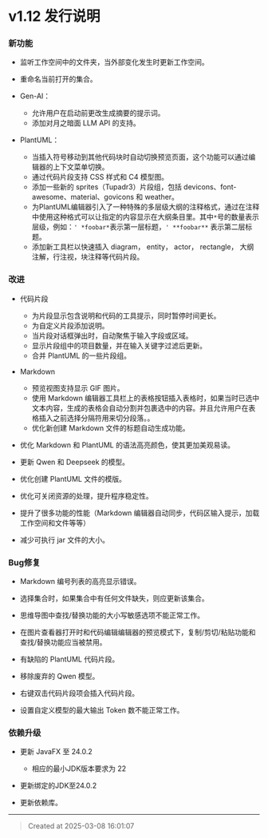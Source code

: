 # v1.12 发行说明

### 新功能

* 监听工作空间中的文件夹，当外部变化发生时更新工作空间。

* 重命名当前打开的集合。 

* Gen-AI：
	* 允许用户在启动前更改生成摘要的提示词。
	* 添加对月之暗面 LLM API 的支持。

* PlantUML： 
	* 当插入符号移动到其他代码块时自动切换预览页面，这个功能可以通过编辑器的上下文菜单切换。
	* 通过代码片段支持 CSS 样式和 C4 模型图。
	* 添加一些新的 sprites（Tupadr3）片段组，包括 devicons、font-awesome、material、govicons 和 weather。
	* 为PlantUML编辑器引入了一种特殊的多层级大纲的注释格式，通过在注释中使用这种格式可以让指定的内容显示在大纲条目里。其中`*`号的数量表示层级，例如：`' *foobar*`表示第一层标题，`' **foobar**` 表示第二层标题。
	* 添加新工具栏以快速插入 diagram， entity， actor， rectangle， 大纲注解，行注视，块注释等代码片段。


### 改进

* 代码片段
	* 为片段显示包含说明和代码的工具提示，同时暂停时间更长。
	* 为自定义片段添加说明。
	* 当片段对话框弹出时，自动聚焦于输入字段或区域。
	* 显示片段组中的项目数量，并在输入关键字过滤后更新。
	* 合并 PlantUML 的一些片段组。

* Markdown
	* 预览视图支持显示 GIF 图片。  
	* 使用 Markdown 编辑器工具栏上的表格按钮插入表格时，如果当时已选中文本内容，生成的表格会自动分割并包裹选中的内容。并且允许用户在表格插入之前选择分隔符用来切分段落。。
	* 优化新创建 Markdown 文件的标题自动生成功能。

* 优化 Markdown 和 PlantUML 的语法高亮颜色，使其更加美观易读。

* 更新 Qwen 和 Deepseek 的模型。

* 优化创建 PlantUML 文件的模版。 

* 优化可关闭资源的处理，提升程序稳定性。

* 提升了很多功能的性能（Markdown 编辑器自动同步，代码区输入提示，加载工作空间和文件等等）

* 减少可执行 jar 文件的大小。

### Bug修复
* Markdown 编号列表的高亮显示错误。

* 选择集合时，如果集合中有任何文件缺失，则应更新该集合。

* 思维导图中查找/替换功能的大小写敏感选项不能正常工作。

* 在图片查看器打开时和代码编辑编辑器的预览模式下，复制/剪切/粘贴功能和查找/替换功能应当被禁用。

* 有缺陷的 PlantUML 代码片段。

* 移除废弃的 Qwen 模型。

* 右键双击代码片段项会插入代码片段。

* 设置自定义模型的最大输出 Token 数不能正常工作。

### 依赖升级

* 更新 JavaFX 至 24.0.2
	* 相应的最小JDK版本要求为 22

* 更新绑定的JDK至24.0.2

* 更新依赖库。

---
> Created at 2025-03-08 16:01:07
